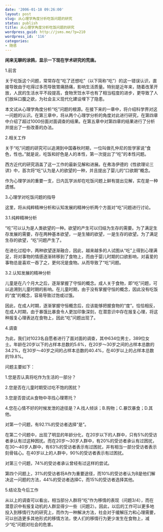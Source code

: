 ```yaml
---
date: '2006-01-18 09:26:00'
layout: post
slug: 从心理学角度分析吃饭问题的研究
status: publish
title: 从心理学角度分析吃饭问题的研究
wordpress_guid: http://jsms.me/?p=210
wordpress_id: '116'
categories:
- 随感
---
```


**闲来无聊的涂鸦，显示一下现在学术研究的荒唐。**


1.前言


关于吃饭这个问题，常常存在“吃了还想吃”（以下简称“吃”）的这一错误认识，直接导致由于吃得过多而导致胃痛肠痛，影响生活质量。特别是近年来，随着改革开放，人民的生活水平不段提高，食物烹饪水平也有了相当程度的进步，更导致了人们放纵口腹之欲，为社会主义现代化建设埋下了隐患。


本文试从心理学角度分析“吃”问题的根源。在接下来的一章中，将介绍科学界对这一问题的认识。在第三章中，将从两个心理学分析的角度对此进行研究，在第四章中介绍了超过1000份面对面调查的结果。在第五章中对第四章的结果进行了分析并提出了一些改善的办法。


2.相关工作


关于“吃”问题的研究可以追溯到中国春秋时期，一位叫做孔仲尼的哲学家说“食色，性也。”就是说，吃饭和好色是人的本性，第一次提出了“吃”的本性问题。


西方近代的研究涵盖了这一工作的最新见解和进展。在弗洛伊德的《性欲理论三讲》中，首次将“吃”认为是人的欲望的一种，并且提出了婴儿的“口欲期”概念。


作为心理学派的重要一支，日内瓦学派却在吃饭问题上鲜有提出见解，实在是一种遗憾。


3.心理学对吃饭问题的指导


这里，将从纯粹精神分析和认知发展的精神分析两个方面对“吃”问题进行讨论。


3.1.纯粹精神分析


“吃”可以认为是人类欲望的一种。欲望的产生可以归结为生存的需要。为了满足生存发展的需要，存在两种基本欲望，一是生殖的欲望，一是生存的欲望。为了满足生存的欲望，“吃”问题产生了。


在进化过程中，两种欲望逐渐融合，因此，越来越多的人试图从“吃”上得到心理满足，将对事物的情感逐渐转移到了食物上，而由于婴儿时期的口欲影响，对喜爱的事物总是喜欢一吞了之，更何况是食物。从而导致了“吃”问题。


3.2.认知发展的精神分析


儿童是在八个月大之后，逐渐掌握了守恒的概念。成人关于食物，即“吃”问题，可以追溯到儿童时期的影响。在儿童时期，由于没有掌握守恒的概念，因此没有吃饭的“度”的概念，容易导致过饱或过饿。


因此，在成人时期，逐渐掌握守恒概念后，应该能够把握食物的“度”。恰恰相反，在成人时期，由于暴饿比暴食令人更加印象深刻，在潜意识中存在报复心理，将这种报复心理表达在食物上，因此“吃”问题出现了。


4.调查


为此，我们对1023名自愿者进行了面对面的调查，其中634位男士，389位女士。年龄在20岁以下的占样本总数的5.6%，在20岁～30岁之间的占样本总数的34.2%，在30岁～40岁之间的占样本总数的40.4%，在40岁以上的占样本总数的19.8%。


问题主要如下：


1.您是否认真将吃作为生活的一部分？


2.您是否在儿童时期受过吃不饱的困扰？


3.您是否尝试从食物中寻找心理寄托？


4.您在心情不好的时候发泄的途径是？A.找人倾诉；B.购物；C.暴饮暴食；D.其他。


对第一个问题，有92.1%的受访者选择“是”。


在第二个问题中，出现了明显的年龄分化，在20岁以下的人群中，只有5%的受访者承认有过这种困扰。而在20岁～30岁人群中，有20%的受访者承认有过困扰，在30～40岁人群中，有63%的受访者表示有过困扰，并有相当一部分受访者表示刻骨铭心。在40岁以上的人群中，90%的受访者表示有过困扰。


对第三个问题，74%的受访者承认曾经有过这样的尝试。


第四个问题上，31%的受访者将A作为重要途径，而10%的受访者认为B是他们解决这一问题的方法，44%的受访者选择C，而15%的受访者选择其他。


5.结论及今后工作


从以上的调查可以看出，相当部分人群将“吃”作为移情的表现（问题3/4），而在潜意识中有报复动机的人群显得少一些（问题2）。因此，以后的工作可以更多地投入到移情行为的研究上，而作为一种解决方法，社会对于缓解压力和心理需要，可以创造更多其他形式的移情方法，使人们的移情行为更少发生在食物上，减少“吃”问题对社会的危害。
